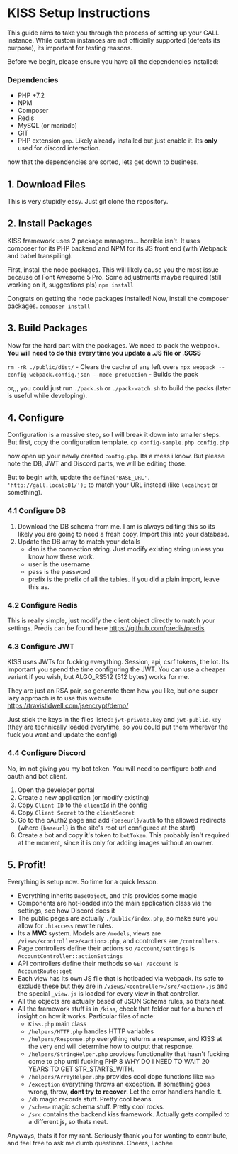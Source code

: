 
# KISS Setup Instructions

  

This guide aims to take you through the process of setting up your GALL instance.
While custom instances are not officially supported (defeats its purpose), its important for testing reasons.

Before we begin, please ensure you have all the dependencies installed:

### Dependencies
* PHP +7.2
* NPM
* Composer
* Redis
* MySQL (or mariadb)
* GIT
* PHP extension `gmp`. Likely already installed but just enable it. Its **only** used for discord interaction.

now that the dependencies are sorted, lets get down to business.

## 1. Download Files
This is very stupidly easy. Just git clone the repository.

## 2. Install Packages
KISS framework uses 2 package managers... horrible isn't. It uses composer for its PHP backend and NPM for its JS front end (with Webpack and babel transpiling). 

First, install the node packages. This will likely cause you the most issue because of Font Awesome 5 Pro. Some adjustments maybe required (still working on it, suggestions pls)
`npm install`

Congrats on getting the node packages installed! Now, install the composer packages.
`composer install`

## 3. Build Packages
Now for the hard part with the packages. We need to pack the webpack. 
**You will need to do this every time you update a .JS file or .SCSS**

`rm -rR ./public/dist/` - Clears the cache of any left overs
`npx webpack --config webpack.config.json --mode production` - Builds the pack

or,,, you could just run `./pack.sh` or `./pack-watch.sh` to build the packs (later is useful while developing).

## 4. Configure
Configuration is a massive step, so I will break it down into smaller steps.
But first, copy the configuration template.
`cp config-sample.php config.php`

now open up your newly created `config.php`. Its a mess i know. But please note the DB, JWT and Discord parts, we will be editing those.

But to begin with, update the `define('BASE_URL', 'http://gall.local:81/');` to match your URL instead (like `localhost` or something).

### 4.1 Configure DB
1. Download the DB schema from me. I am is always editing this so its likely you are going to need a fresh copy. Import this into your database.
2. Update the DB array to match your details
	* dsn is the connection string. Just modify existing string unless you know how these work.
	* user is the username
	* pass is the password
	* prefix is the prefix of all the tables. If you did a plain import, leave this as.
 
### 4.2 Configure Redis
This is really simple, just modify the client object directly to match your settings. Predis can be found here https://github.com/predis/predis

### 4.3 Configure JWT
KISS uses JWTs for fucking everything. Session, api, csrf tokens, the lot. Its important you spend the time configuring the JWT. You can use a cheaper variant if you wish, but ALGO_RS512 (512 bytes) works for me.

They are just an RSA pair, so generate them how you like, but one super lazy approach is to use this website https://travistidwell.com/jsencrypt/demo/

Just stick the keys in the files listed: `jwt-private.key` and `jwt-public.key`
(they are technically loaded everytime, so you could put them wherever the fuck you want and update the config)

### 4.4 Configure Discord
No, im not giving you my bot token.
You will need to configure both and oauth and bot client.
1. Open the developer portal
2. Create a new application (or modify existing)
3. Copy `Client ID` to the `clientId` in the config
4. Copy `Client Secret` to the `clientSecret`
5. Go to the oAuth2 page and add `{baseurl}/auth` to the allowed redirects (where `{baseurl}` is the site's root url configured at the start)
6. Create a bot and copy it's token to `botToken`. This probably isn't required at the moment, since it is only for adding images without an owner.

## 5. Profit!
Everything is setup now. So time for a quick lesson. 
* Everything inherits `BaseObject`, and this provides some magic
* Components are hot-loaded into the main application class via the settings, see how Discord does it
* The public pages are actually `./public/index.php`, so make sure you allow for `.htaccess` rewrite rules.
* Its a **MVC** system. Models are `/models`, views are `/views/<controller>/<action>.php`, and controllers are `/controllers`. 
* Page controllers define their actions so `/account/settings` is `AccountController::actionSettings`
* API controllers define their methods so `GET /account` is `AccountRoute::get`
* Each view has its own JS file that is hotloaded via webpack. Its safe to exclude these but they are in `/views/<controller>/src/<action>.js` and the special `_view.js` is loaded for every view in that controller.
* All the objects are actually based of JSON Schema rules, so thats neat.
* All the framework stuff is in `/kiss`, check that folder out for a bunch of insight on how it works. Particular files of note:
	* `Kiss.php` main class 
	* `/helpers/HTTP.php` handles HTTP variables
	* `/helpers/Response.php` everything returns a response, and KISS at the very end will determine how to output that response.
	* `/helpers/StringHelper.php` provides functionality that hasn't fucking come to php until fucking PHP 8 WHY DO I NEED TO WAIT 20 YEARS TO GET STR_STARTS_WITH.
	* `/helpers/ArrayHelper.php` provides cool dope functions like `map`
	* `/exception` everything throws an exception. If something goes wrong, throw, **dont try to recover**. Let the error handlers handle it. 
	* `/db` magic records stuff. Pretty cool beans.
	* `/schema` magic schema stuff. Pretty cool rocks.
	* `/src` contains the backend kiss framework. Actually gets compiled to a different js, so thats neat.


Anyways, thats it for my rant. Seriously thank you for wanting to contribute, and feel free to ask me dumb questions.
Cheers,
Lachee
